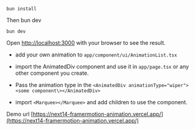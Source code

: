 ```
bun install
```

Then bun dev

```
bun dev
```

Open [http://localhost:3000](http://localhost:3000) with your browser to see the result.

- add your own animation to `app/component/ui/AnimationList.tsx`

- import the AnimatedDiv component and use it in `app/page.tsx` or any other component you create.

- Pass the animation type in the `<AnimatedDiv animationType="wiper"><some component\></AnimatedDiv>`
- import `<Marquee></Marquee>` and add children to use the component.

Demo url [https://next14-framermotion-animation.vercel.app/](https://next14-framermotion-animation.vercel.app/)
